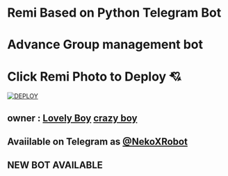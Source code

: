 

# Remi Based on Python Telegram Bot



# Advance Group management bot

# Click Remi Photo to Deploy 💘

[![DEPLOY](https://telegra.ph/file/908e0b6822d1ad5282202.jpg)](https://heroku.com/deploy?template=https://github.com/Hodacka/RemiRobot)

## owner : [Lovely Boy](https://t.me/Horimaya)  [crazy boy](https://t.me/iMcRaZyBoY_420)
## Avaiilable on Telegram as [@NekoXRobot](https://t.me/NekoXRobot)
## NEW BOT AVAILABLE


